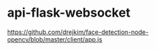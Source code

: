 # api-flask-websocket
https://github.com/drejkim/face-detection-node-opencv/blob/master/client/app.js
